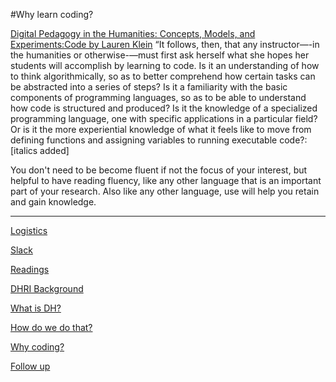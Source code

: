 
#Why learn coding?


[Digital Pedagogy in the Humanities: Concepts, Models, and Experiments:Code by Lauren Klein](https://digitalpedagogy.mla.hcommons.org/keywords/code/) 
“It follows, then, that any instructor—-in the humanities or otherwise-—must first ask herself what she hopes her students will accomplish by learning to code. Is it an understanding of how to think algorithmically, so as to better comprehend how certain tasks can be abstracted into a series of steps? Is it a familiarity with the basic components of programming languages, so as to be able to understand how code is structured and produced? Is it the knowledge of a specialized programming language, one with specific applications in a particular field? Or is it the more experiential knowledge of what it feels like to move from defining functions and assigning variables to running executable code?: [italics added] 

You don't need to be become fluent if not the focus of your interest, but helpful to have reading fluency, like any other language that is an important part of your research. 
Also like any other language, use will help you retain and gain knowledge. 


-----

[Logistics](logistics.md)  

[Slack](Slack.md)  

[Readings](readings.md)  

[DHRI Background](DHRI.md)  

[What is DH?](DH.md)  

[How do we do that?](how.md)

[Why coding?](why.md)

[Follow up](continue.md)
